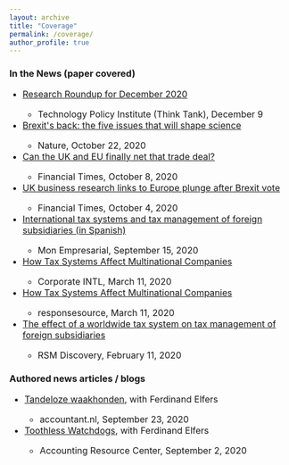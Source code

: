 ```yaml
---
layout: archive
title: "Coverage"
permalink: /coverage/
author_profile: true
---
```

<h3> In the News (paper covered) </h3>

<font size="3"> <ul>
  <li>  <a href="https://techpolicyinstitute.org/2020/12/09/research-roundup-for-december-2020/" target="_blank">Research Roundup for December 2020</a></li>
              <ul> <li> Technology Policy Institute (Think Tank), December 9 </li> </ul> 
  <li>  <a href="https://www.nature.com/articles/d41586-020-02920-2" target="_blank">Brexit's back: the five issues that will shape science</a></li>
              <ul><li>Nature, October 22, 2020</li></ul> 
  <li>  <a href="https://www.ft.com/content/241c599f-71db-4854-ac26-b37fc05cbc96" target="_blank">Can the UK and EU finally net that trade deal? </a></li>
              <ul><li>Financial Times, October 8, 2020 </li></ul>      
  <li>  <a href="https://www.ft.com/content/ed2e508e-cfcf-4469-ab28-a26dffbb4d5e" target="_blank">UK business research links to Europe plunge after Brexit vote</a></li>
             <ul><li>Financial Times, October 4, 2020 </li></ul>       
  <li>  <a href="http://www.monempresarial.com/2020/09/15/fiscalidad-internacional-y-gestion-fiscal-de-las-filiales-extranjeras/" target="_blank">International tax systems and tax management of foreign subsidiaries (in Spanish)</a></li>
            <ul><li>Mon Empresarial, September 15, 2020 </li></ul> 
  <li>  <a href="https://www.corp-intl.com/news/newsitem.aspx?ID=105" target="_blank">How Tax Systems Affect Multinational Companies</a></li>
             <ul><li>Corporate INTL, March 11, 2020 </li></ul>      
  <li>  <a href="https://pressreleases.responsesource.com/news/99296/how-tax-systems-affect-multinational-companies/" target="_blank">How Tax Systems Affect Multinational Companies</a></li>
              <ul><li>responsesource, March 11, 2020</li></ul>      
  <li>  <a href="https://discovery.rsm.nl/articles/424/" target="_blank">The effect of a worldwide tax system on tax management of foreign subsidiaries</a></li>
              <ul><li>RSM Discovery, February 11, 2020</li></ul>          
</ul> </font> 

<h3> Authored news articles / blogs </h3>
<font size="3"> <ul>
 <li> <a href="https://www.accountant.nl/discussie/opinie/2020/9/tandeloze-waakhonden/" target="_blank">Tandeloze waakhonden</a>, with Ferdinand Elfers</li>
              <ul><li>accountant.nl, September 23, 2020 </li></ul>      
  <li>  <a href="https://arc.eaa-online.org/blog/toothless-watchdogs" target="_blank">Toothless Watchdogs</a>, with Ferdinand Elfers</li>
              <ul><li>Accounting Resource Center, September 2, 2020 </li></ul>   
</ul> </font> 
